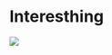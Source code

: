# Interesthing
![](https://komarev.com/ghpvc/?username=your-github-username&style=plastic&label=BUDDY+COUNT&abbreviated=true&color=green)
